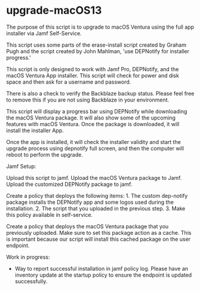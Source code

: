 # upgrade-macOS13
The purpose of this script is to upgrade to macOS Ventura using the full app installer via Jamf Self-Service. 
 
This script uses some parts of the erase-install script created by Graham Pugh and the script created by John Mahlman, 'use DEPNotify for installer progress.' 
 
This script is only designed to work with Jamf Pro, DEPNotify, and the macOS Ventura App installer.
This script will check for power and disk space and then ask for a username and password.
 
There is also a check to verify the Backblaze backup status. Please feel free to remove this if you are not using Backblaze in your environment. 
 
This script will display a progress bar using DEPNotify while downloading the macOS Ventura package. It will also show some of the upcoming features with macOS Ventura. Once the package is downloaded, it will install the installer App. 
 
Once the app is installed, it will check the installer validity and start the upgrade process using depnotify full screen, and then the computer will reboot to perform the upgrade. 
 
Jamf Setup:
 
Upload this script to jamf. 
Upload the macOS Ventura package to Jamf.
Upload the customized DEPNotify package to jamf.
 
Create a policy that deploys the following items: 
	1. The custom dep-notify package installs the DEPNotify app and some logos used during the installation.
	2. The script that you uploaded in the previous step. 
	3. Make this policy available in self-service.
 
Create a policy that deploys the macOS Ventura package that you previously uploaded. 
Make sure to set this package action as a cache. This is important because our script will install this cached package on the user endpoint.
 
 
 
Work in progress: 
-  Way to report successful installation in jamf policy log. Please have an inventory update at the startup policy to ensure the endpoint is updated successfully. 

